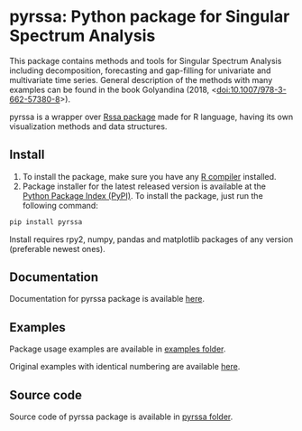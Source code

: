 # pyrssa: Python package for Singular Spectrum Analysis

This package contains methods and tools for Singular Spectrum Analysis including decomposition, 
forecasting and gap-filling for univariate and multivariate time series. 
General description of the methods with many examples can be found in the book
Golyandina (2018, <[doi:10.1007/978-3-662-57380-8](https://doi.org/10.1007%2F978-3-662-57380-8)>).

pyrssa is a wrapper over [Rssa package](https://github.com/asl/rssa) made for R language, having its own visualization methods and data structures.

## Install

1. To install the package, make sure you have any [R compiler](https://cran.r-project.org/bin/) installed.
2. Package installer for the latest released version is available at the [Python Package Index (PyPI)](https://pypi.org/project/pyrssa/).
   To install the package, just run the following command:
   
```sh
pip install pyrssa
```

Install requires rpy2, numpy, pandas and matplotlib packages of any version (preferable newest ones).

## Documentation

Documentation for pyrssa package is available [here](https://fleyderer.github.io/pyrssa/).

## Examples

Package usage examples are available in [examples folder](https://github.com/Fleyderer/pyrssa/tree/master/examples).

Original examples with identical numbering are available [here](https://ssa-with-r-book.github.io/).

## Source code

Source code of pyrssa package is available in [pyrssa folder](https://github.com/Fleyderer/pyrssa/tree/master/pyrssa).